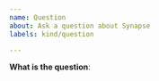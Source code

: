 ```yaml
---
name: Question
about: Ask a question about Synapse
labels: kind/question

---
```


**What is the question**: